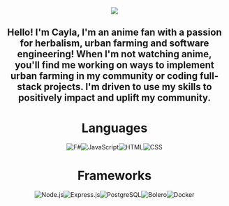 
<div align = "center">
  <div style= "height: 300 px; width: 300 px;">
<img src = "https://i.gifer.com/origin/c0/c0ac17a2392acc77981747cabd2b538c_w200.gif"
</div>
</div>

## Hello! I'm Cayla, I'm an anime fan with a passion for herbalism, urban farming and software engineering! When I'm not watching anime,  you'll find me working on ways to implement urban farming in my community or coding full-stack projects. I'm driven to use my skills to positively impact and uplift my community.


# Languages

<div align="center">
  <div style= "display: flex; justify-content: center; gap: 10 px; flex-wrap: wrap;">
    <img src="https://img.shields.io/badge/F%23-5C2D91?style=for-the-badge&logo=fsharp&logoColor=white" alt="F#">
    <img src="https://img.shields.io/badge/JavaScript-F7DF1E?style=for-the-badge&logo=javascript&logoColor=black" alt="JavaScript">
    <img src="https://img.shields.io/badge/HTML5-E34F26?style=for-the-badge&logo=html5&logoColor=white" alt="HTML">
    <img src="https://img.shields.io/badge/CSS3-1572B6?style=for-the-badge&logo=css3&logoColor=white" alt="CSS">
</div>


# Frameworks
  <div style= "display: flex; justify-content: center; gap: 10 px; flex-wrap: wrap;">
    <img src="https://img.shields.io/badge/Node.js-339933?style=for-the-badge&logo=nodedotjs&logoColor=white" alt="Node.js">
    <img src="https://img.shields.io/badge/Express-000000?style=for-the-badge&logo=express&logoColor=white" alt="Express.js">
    <img src="https://img.shields.io/badge/PostgreSQL-336791?style=for-the-badge&logo=postgresql&logoColor=white" alt="PostgreSQL">
    <img src="https://img.shields.io/badge/Bolero-5C2D91?style=for-the-badge&logo=dotnet&logoColor=white" alt="Bolero">
    <img src="https://img.shields.io/badge/Docker-2496ED?style=for-the-badge&logo=docker&logoColor=white" alt="Docker">
  </div>
